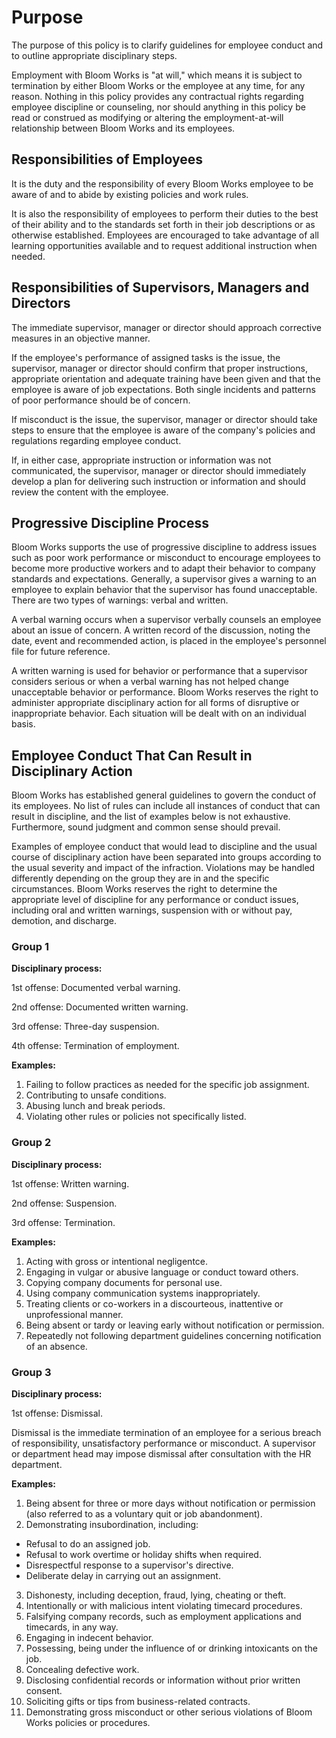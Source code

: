 # Purpose

The purpose of this policy is to clarify guidelines for employee conduct and to outline appropriate disciplinary steps.

Employment with Bloom Works is "at will," which means it is subject to termination by either Bloom Works or the employee at any time, for any reason. Nothing in this policy provides any contractual rights regarding employee discipline or counseling, nor should anything in this policy be read or construed as modifying or altering the employment-at-will relationship between Bloom Works and its employees.

## Responsibilities of Employees

It is the duty and the responsibility of every Bloom Works employee to be aware of and to abide by existing policies and work rules.

It is also the responsibility of employees to perform their duties to the best of their ability and to the standards set forth in their job descriptions or as otherwise established. Employees are encouraged to take advantage of all learning opportunities available and to request additional instruction when needed.

## Responsibilities of Supervisors, Managers and Directors

The immediate supervisor, manager or director should approach corrective measures in an objective manner.

If the employee's performance of assigned tasks is the issue, the supervisor, manager or director should confirm that proper instructions, appropriate orientation and adequate training have been given and that the employee is aware of job expectations. Both single incidents and patterns of poor performance should be of concern.

If misconduct is the issue, the supervisor, manager or director should take steps to ensure that the employee is aware of the company's policies and regulations regarding employee conduct.

If, in either case, appropriate instruction or information was not communicated, the supervisor, manager or director should immediately develop a plan for delivering such instruction or information and should review the content with the employee.

## Progressive Discipline Process

Bloom Works supports the use of progressive discipline to address issues such as poor work performance or misconduct to encourage employees to become more productive workers and to adapt their behavior to company standards and expectations. Generally, a supervisor gives a warning to an employee to explain behavior that the supervisor has found unacceptable. There are two types of warnings: verbal and written.

A verbal warning occurs when a supervisor verbally counsels an employee about an issue of concern. A written record of the discussion, noting the date, event and recommended action, is placed in the employee's personnel file for future reference.

A written warning is used for behavior or performance that a supervisor considers serious or when a verbal warning has not helped change unacceptable behavior or performance. 
Bloom Works reserves the right to administer appropriate disciplinary action for all forms of disruptive or inappropriate behavior. Each situation will be dealt with on an individual basis.

## Employee Conduct That Can Result in Disciplinary Action

Bloom Works has established general guidelines to govern the conduct of its employees. No list of rules can include all instances of conduct that can result in discipline, and the list of examples below is not exhaustive. Furthermore, sound judgment and common sense should prevail.

Examples of employee conduct that would lead to discipline and the usual course of disciplinary action have been separated into groups according to the usual severity and impact of the infraction. Violations may be handled differently depending on the group they are in and the specific circumstances. Bloom Works reserves the right to determine the appropriate level of discipline for any performance or conduct issues, including oral and written warnings, suspension with or without pay, demotion, and discharge.

### Group 1

**Disciplinary process:**

1st offense: Documented verbal warning. 

2nd offense: Documented written warning. 

3rd offense: Three-day suspension.

4th offense: Termination of employment.

**Examples:**

1. Failing to follow practices as needed for the specific job assignment.
2. Contributing to unsafe conditions.
3. Abusing lunch and break periods.
4. Violating other rules or policies not specifically listed.

### Group 2

**Disciplinary process:**

1st offense: Written warning. 

2nd offense: Suspension. 

3rd offense: Termination.

**Examples:**

1. Acting with gross or intentional negligentce.
2. Engaging in vulgar or abusive language or conduct toward others.
3. Copying company documents for personal use.
4. Using company communication systems inappropriately.
5. Treating clients or co-workers in a discourteous, inattentive or unprofessional manner.
6. Being absent or tardy or leaving early without notification or permission.
7. Repeatedly not following department guidelines concerning notification of an absence.

### Group 3

**Disciplinary process:**

1st offense: Dismissal.

Dismissal is the immediate termination of an employee for a serious breach of responsibility, unsatisfactory performance or misconduct. A supervisor or department head may impose dismissal after consultation with the HR department.

**Examples:**

1. Being absent for three or more days without notification or permission (also referred to as a voluntary quit or job abandonment).
2. Demonstrating insubordination, including:
  * Refusal to do an assigned job.
  * Refusal to work overtime or holiday shifts when required.
  * Disrespectful response to a supervisor's directive.
  * Deliberate delay in carrying out an assignment.
3. Dishonesty, including deception, fraud, lying, cheating or theft.
4. Intentionally or with malicious intent violating timecard procedures.
5. Falsifying company records, such as employment applications and timecards, in any way.
6. Engaging in indecent behavior.
7. Possessing, being under the influence of or drinking intoxicants on the job.
8. Concealing defective work.
9. Disclosing confidential records or information without prior written consent.
10. Soliciting gifts or tips from business-related contracts.
11. Demonstrating gross misconduct or other serious violations of Bloom Works policies or procedures.
